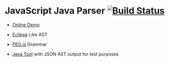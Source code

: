 # JavaScript Java Parser [![Build Status](https://travis-ci.org/mazko/jsjavaparser.svg?branch=master)](https://travis-ci.org/mazko/jsjavaparser)

- [Online Demo](http://mazko.github.io/jsjavaparser)

- [Eclipse](http://help.eclipse.org/juno/topic/org.eclipse.jdt.doc.isv/reference/api/org/eclipse/jdt/core/dom/AST.html) Like AST

- [PEG.js](http://pegjs.org/) Grammar 

- [Java Tool](tools/EclipseAST/run.sh) with JSON AST output for test purposes
